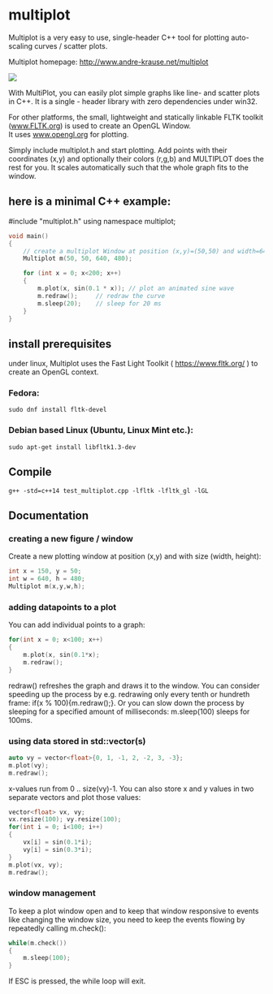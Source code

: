 # multiplot
Multiplot is a very easy to use, single-header C++ tool  for plotting auto-scaling curves / scatter plots. 

Multiplot homepage: http://www.andre-krause.net/multiplot

<img src="http://www.andre-krause.net/multiplot/multiplot.png">

With MultiPlot, you can easily plot simple graphs like line- and scatter plots in C++.
It is a single - header library with zero dependencies under win32.

For other platforms, the small, lightweight and statically linkable FLTK toolkit (<a href="http://www.fltk.org">www.FLTK.org</a>) is used to create an OpenGL Window.  
It uses <a href="http://www.opengl.org">www.opengl.org</a> for plotting.

Simply include multiplot.h and start plotting. 
Add points with their coordinates (x,y) and optionally their colors (r,g,b) and MULTIPLOT does the rest for you.
It scales automatically such that the whole graph fits to the window.

## here is a minimal C++ example:

#include "multiplot.h"
using namespace multiplot;

```cpp
void main()
{
	// create a multiplot Window at position (x,y)=(50,50) and width=640, height=480
	Multiplot m(50, 50, 640, 480);

	for (int x = 0; x<200; x++)
	{
		m.plot(x, sin(0.1 * x)); // plot an animated sine wave
		m.redraw();		// redraw the curve
		m.sleep(20); 	// sleep for 20 ms
	}
}
```

## install prerequisites
under linux, Multiplot uses the Fast Light Toolkit ( https://www.fltk.org/ ) to create an OpenGL context. 

### Fedora:
```console
sudo dnf install fltk-devel
```
### Debian based Linux (Ubuntu, Linux Mint etc.):
```console
sudo apt-get install libfltk1.3-dev
```
## Compile
```console
g++ -std=c++14 test_multiplot.cpp -lfltk -lfltk_gl -lGL
```

## Documentation
### creating a new figure / window
Create a new plotting window at position (x,y) and with size (width, height):
```cpp
int x = 150, y = 50;
int w = 640, h = 480;
Multiplot m(x,y,w,h);
```

### adding datapoints to a plot
You can add individual points to a graph:
```cpp
for(int x = 0; x<100; x++)
{
	m.plot(x, sin(0.1*x);
	m.redraw();
}
```
redraw() refreshes the graph and draws it to the window. You can consider speeding up the process by e.g. redrawing only every tenth or hundreth frame: if(x % 100){m.redraw();}. Or you can slow down the process by sleeping for a specified amount of milliseconds: m.sleep(100) sleeps for 100ms. 

### using data stored in std::vector(s)

```cpp
auto vy = vector<float>{0, 1, -1, 2, -2, 3, -3};
m.plot(vy);
m.redraw();
```
x-values run from 0 .. size(vy)-1.
You can also store x and y values in two separate vectors and plot those values: 

```cpp
vector<float> vx, vy;
vx.resize(100); vy.resize(100);
for(int i = 0; i<100; i++)
{
	vx[i] = sin(0.1*i);
	vy[i] = sin(0.3*i);
}
m.plot(vx, vy);
m.redraw();
```
### window management
To keep a plot window open and to keep that window responsive to events like changing the window size, you need to keep the events flowing by repeatedly calling m.check():

```cpp
while(m.check())
{
	m.sleep(100);
}
```
If ESC is pressed, the while loop will exit.
